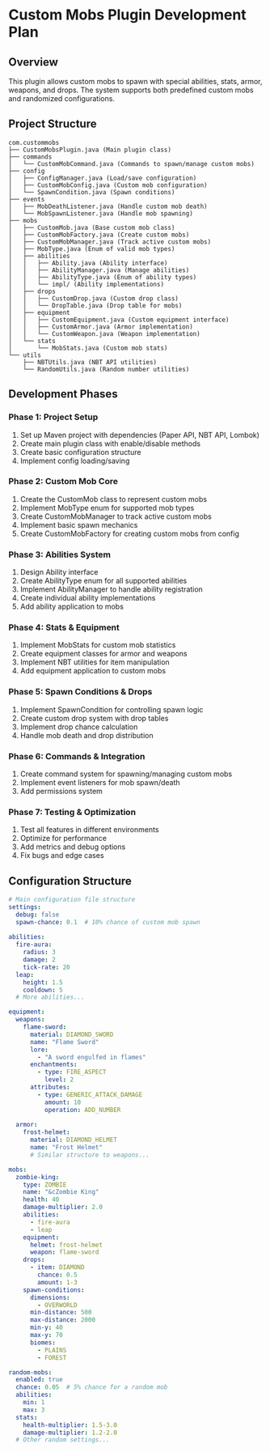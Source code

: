 # Custom Mobs Plugin Development Plan

## Overview
This plugin allows custom mobs to spawn with special abilities, stats, armor, weapons, and drops. The system supports both predefined custom mobs and randomized configurations.

## Project Structure
```
com.custommobs
├── CustomMobsPlugin.java (Main plugin class)
├── commands
│   └── CustomMobCommand.java (Commands to spawn/manage custom mobs)
├── config
│   ├── ConfigManager.java (Load/save configuration)
│   ├── CustomMobConfig.java (Custom mob configuration)
│   └── SpawnCondition.java (Spawn conditions)
├── events
│   ├── MobDeathListener.java (Handle custom mob death)
│   └── MobSpawnListener.java (Handle mob spawning)
├── mobs
│   ├── CustomMob.java (Base custom mob class)
│   ├── CustomMobFactory.java (Create custom mobs)
│   ├── CustomMobManager.java (Track active custom mobs)
│   ├── MobType.java (Enum of valid mob types)
│   ├── abilities
│   │   ├── Ability.java (Ability interface)
│   │   ├── AbilityManager.java (Manage abilities)
│   │   ├── AbilityType.java (Enum of ability types)
│   │   └── impl/ (Ability implementations)
│   ├── drops
│   │   ├── CustomDrop.java (Custom drop class)
│   │   └── DropTable.java (Drop table for mobs)
│   ├── equipment
│   │   ├── CustomEquipment.java (Custom equipment interface)
│   │   ├── CustomArmor.java (Armor implementation)
│   │   └── CustomWeapon.java (Weapon implementation)
│   └── stats
│       └── MobStats.java (Custom mob stats)
└── utils
    ├── NBTUtils.java (NBT API utilities)
    └── RandomUtils.java (Random number utilities)
```

## Development Phases

### Phase 1: Project Setup
1. Set up Maven project with dependencies (Paper API, NBT API, Lombok)
2. Create main plugin class with enable/disable methods
3. Create basic configuration structure
4. Implement config loading/saving

### Phase 2: Custom Mob Core
1. Create the CustomMob class to represent custom mobs
2. Implement MobType enum for supported mob types
3. Create CustomMobManager to track active custom mobs
4. Implement basic spawn mechanics
5. Create CustomMobFactory for creating custom mobs from config

### Phase 3: Abilities System
1. Design Ability interface
2. Create AbilityType enum for all supported abilities
3. Implement AbilityManager to handle ability registration
4. Create individual ability implementations
5. Add ability application to mobs

### Phase 4: Stats & Equipment
1. Implement MobStats for custom mob statistics
2. Create equipment classes for armor and weapons
3. Implement NBT utilities for item manipulation
4. Add equipment application to custom mobs

### Phase 5: Spawn Conditions & Drops
1. Implement SpawnCondition for controlling spawn logic
2. Create custom drop system with drop tables
3. Implement drop chance calculation
4. Handle mob death and drop distribution

### Phase 6: Commands & Integration
1. Create command system for spawning/managing custom mobs
2. Implement event listeners for mob spawn/death
3. Add permissions system

### Phase 7: Testing & Optimization
1. Test all features in different environments
2. Optimize for performance
3. Add metrics and debug options
4. Fix bugs and edge cases

## Configuration Structure
```yaml
# Main configuration file structure
settings:
  debug: false
  spawn-chance: 0.1  # 10% chance of custom mob spawn
  
abilities:
  fire-aura:
    radius: 3
    damage: 2
    tick-rate: 20
  leap:
    height: 1.5
    cooldown: 5
  # More abilities...

equipment:
  weapons:
    flame-sword:
      material: DIAMOND_SWORD
      name: "Flame Sword"
      lore:
        - "A sword engulfed in flames"
      enchantments:
        - type: FIRE_ASPECT
          level: 2
      attributes:
        - type: GENERIC_ATTACK_DAMAGE
          amount: 10
          operation: ADD_NUMBER
  
  armor:
    frost-helmet:
      material: DIAMOND_HELMET
      name: "Frost Helmet"
      # Similar structure to weapons...

mobs:
  zombie-king:
    type: ZOMBIE
    name: "&cZombie King"
    health: 40
    damage-multiplier: 2.0
    abilities:
      - fire-aura
      - leap
    equipment:
      helmet: frost-helmet
      weapon: flame-sword
    drops:
      - item: DIAMOND
        chance: 0.5
        amount: 1-3
    spawn-conditions:
      dimensions:
        - OVERWORLD
      min-distance: 500
      max-distance: 2000
      min-y: 40
      max-y: 70
      biomes:
        - PLAINS
        - FOREST

random-mobs:
  enabled: true
  chance: 0.05  # 5% chance for a random mob
  abilities:
    min: 1
    max: 3
  stats:
    health-multiplier: 1.5-3.0
    damage-multiplier: 1.2-2.0
  # Other random settings...
```